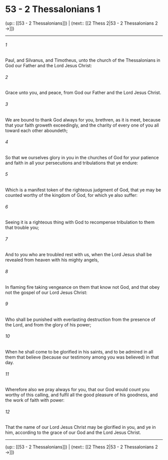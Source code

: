 # 53 - 2 Thessalonians 1

(up:: [[53 - 2 Thessalonians]]) | (next:: [[2 Thess 2|53 - 2 Thessalonians 2 →]])

***


###### 1 
Paul, and Silvanus, and Timotheus, unto the church of the Thessalonians in God our Father and the Lord Jesus Christ: 

###### 2 
Grace unto you, and peace, from God our Father and the Lord Jesus Christ. 

###### 3 
We are bound to thank God always for you, brethren, as it is meet, because that your faith groweth exceedingly, and the charity of every one of you all toward each other aboundeth; 

###### 4 
So that we ourselves glory in you in the churches of God for your patience and faith in all your persecutions and tribulations that ye endure: 

###### 5 
Which is a manifest token of the righteous judgment of God, that ye may be counted worthy of the kingdom of God, for which ye also suffer: 

###### 6 
Seeing it is a righteous thing with God to recompense tribulation to them that trouble you; 

###### 7 
And to you who are troubled rest with us, when the Lord Jesus shall be revealed from heaven with his mighty angels, 

###### 8 
In flaming fire taking vengeance on them that know not God, and that obey not the gospel of our Lord Jesus Christ: 

###### 9 
Who shall be punished with everlasting destruction from the presence of the Lord, and from the glory of his power; 

###### 10 
When he shall come to be glorified in his saints, and to be admired in all them that believe (because our testimony among you was believed) in that day. 

###### 11 
Wherefore also we pray always for you, that our God would count you worthy of this calling, and fulfil all the good pleasure of his goodness, and the work of faith with power: 

###### 12 
That the name of our Lord Jesus Christ may be glorified in you, and ye in him, according to the grace of our God and the Lord Jesus Christ.

***

(up:: [[53 - 2 Thessalonians]]) | (next:: [[2 Thess 2|53 - 2 Thessalonians 2 →]])
